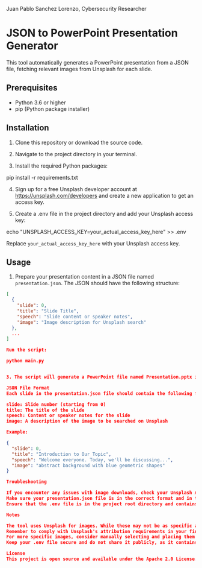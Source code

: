 Juan Pablo Sanchez Lorenzo, 
Cybersecurity Researcher

# JSON to PowerPoint Presentation Generator

This tool automatically generates a PowerPoint presentation from a JSON file, fetching relevant images from Unsplash for each slide.

## Prerequisites

- Python 3.6 or higher
- pip (Python package installer)

## Installation

1. Clone this repository or download the source code.

2. Navigate to the project directory in your terminal.

3. Install the required Python packages:

pip install -r requirements.txt

4. Sign up for a free Unsplash developer account at https://unsplash.com/developers and create a new application to get an access key.

5. Create a .env file in the project directory and add your Unsplash access key:

echo "UNSPLASH_ACCESS_KEY=your_actual_access_key_here" >> .env

Replace `your_actual_access_key_here` with your Unsplash access key.

## Usage

1. Prepare your presentation content in a JSON file named `presentation.json`. The JSON should have the following structure:

```json
[
  {
    "slide": 0,
    "title": "Slide Title",
    "speech": "Slide content or speaker notes",
    "image": "Image description for Unsplash search"
  },
  ...
]

Run the script:

python main.py


3. The script will generate a PowerPoint file named Presentation.pptx in the same directory.

JSON File Format
Each slide in the presentation.json file should contain the following fields:

slide: Slide number (starting from 0)
title: The title of the slide
speech: Content or speaker notes for the slide
image: A description of the image to be searched on Unsplash

Example:

{
  "slide": 0,
  "title": "Introduction to Our Topic",
  "speech": "Welcome everyone. Today, we'll be discussing...",
  "image": "abstract background with blue geometric shapes"
}

Troubleshooting

If you encounter any issues with image downloads, check your Unsplash API key in the .env file and ensure you haven't exceeded the rate limit (50 requests per hour for free accounts).
Make sure your presentation.json file is in the correct format and in the same directory as main.py.
Ensure that the .env file is in the project root directory and contains the correct API key.

Notes

The tool uses Unsplash for images. While these may not be as specific as custom-selected images, they should be high-quality and relevant to the topics.
Remember to comply with Unsplash's attribution requirements in your final presentation.
For more specific images, consider manually selecting and placing them in your presentation after it's generated.
Keep your .env file secure and do not share it publicly, as it contains your API key.

License
This project is open source and available under the Apache 2.0 License.
